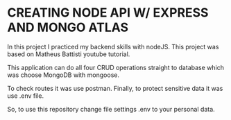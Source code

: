 # CREATING NODE API W/ EXPRESS AND MONGO ATLAS

In this project I practiced my backend skills with nodeJS. This project was based on Matheus Battisti youtube tutorial.

This application can do all four CRUD operations straight to database which was choose MongoDB with mongoose.

To check routes it was use postman. Finally, to protect sensitive data it was use .env file.

So, to use this repository change file settings .env to your personal data.
